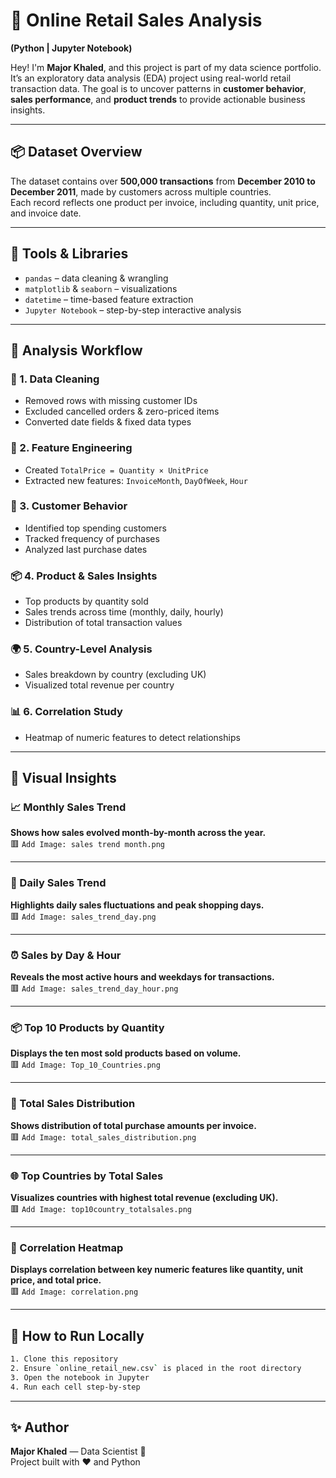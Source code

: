 
# 🛒 Online Retail Sales Analysis  
**(Python | Jupyter Notebook)**

Hey! I'm **Major Khaled**, and this project is part of my data science portfolio.  
It’s an exploratory data analysis (EDA) project using real-world retail transaction data. The goal is to uncover patterns in **customer behavior**, **sales performance**, and **product trends** to provide actionable business insights.

---

## 📦 Dataset Overview

The dataset contains over **500,000 transactions** from **December 2010 to December 2011**, made by customers across multiple countries.  
Each record reflects one product per invoice, including quantity, unit price, and invoice date.

---

## 🧰 Tools & Libraries

- `pandas` – data cleaning & wrangling  
- `matplotlib` & `seaborn` – visualizations  
- `datetime` – time-based feature extraction  
- `Jupyter Notebook` – step-by-step interactive analysis

---

## 🔎 Analysis Workflow

### 🧹 1. Data Cleaning  
- Removed rows with missing customer IDs  
- Excluded cancelled orders & zero-priced items  
- Converted date fields & fixed data types

### 🧪 2. Feature Engineering  
- Created `TotalPrice = Quantity × UnitPrice`  
- Extracted new features: `InvoiceMonth`, `DayOfWeek`, `Hour`

### 👥 3. Customer Behavior  
- Identified top spending customers  
- Tracked frequency of purchases  
- Analyzed last purchase dates

### 📦 4. Product & Sales Insights  
- Top products by quantity sold  
- Sales trends across time (monthly, daily, hourly)  
- Distribution of total transaction values

### 🌍 5. Country-Level Analysis  
- Sales breakdown by country (excluding UK)  
- Visualized total revenue per country

### 📊 6. Correlation Study  
- Heatmap of numeric features to detect relationships

---

## 📸 Visual Insights  

### 📈 Monthly Sales Trend  
**Shows how sales evolved month-by-month across the year.**  
🟥 `Add Image: sales trend month.png`

---

### 📆 Daily Sales Trend  
**Highlights daily sales fluctuations and peak shopping days.**  
🟥 `Add Image: sales_trend_day.png`

---

### ⏰ Sales by Day & Hour  
**Reveals the most active hours and weekdays for transactions.**  
🟥 `Add Image: sales_trend_day_hour.png`

---

### 📦 Top 10 Products by Quantity  
**Displays the ten most sold products based on volume.**  
🟥 `Add Image: Top_10_Countries.png`

---

### 💸 Total Sales Distribution  
**Shows distribution of total purchase amounts per invoice.**  
🟥 `Add Image: total_sales_distribution.png`

---

### 🌐 Top Countries by Total Sales  
**Visualizes countries with highest total revenue (excluding UK).**  
🟥 `Add Image: top10country_totalsales.png`

---

### 🧠 Correlation Heatmap  
**Displays correlation between key numeric features like quantity, unit price, and total price.**  
🟥 `Add Image: correlation.png`

---

## 🧪 How to Run Locally

```bash
1. Clone this repository
2. Ensure `online_retail_new.csv` is placed in the root directory
3. Open the notebook in Jupyter
4. Run each cell step-by-step
```

---

## ✨ Author

**Major Khaled** — Data Scientist 🚀  
Project built with ❤️ and Python
